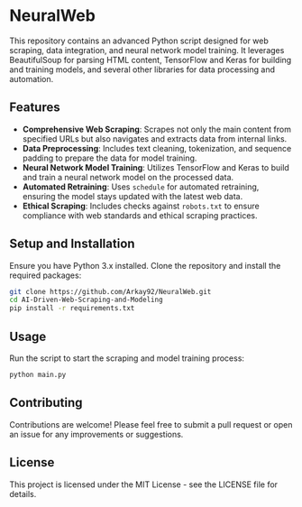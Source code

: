 # NeuralWeb

This repository contains an advanced Python script designed for web scraping, data integration, and neural network model training. It leverages BeautifulSoup for parsing HTML content, TensorFlow and Keras for building and training models, and several other libraries for data processing and automation.

## Features

- **Comprehensive Web Scraping**: Scrapes not only the main content from specified URLs but also navigates and extracts data from internal links.
- **Data Preprocessing**: Includes text cleaning, tokenization, and sequence padding to prepare the data for model training.
- **Neural Network Model Training**: Utilizes TensorFlow and Keras to build and train a neural network model on the processed data.
- **Automated Retraining**: Uses `schedule` for automated retraining, ensuring the model stays updated with the latest web data.
- **Ethical Scraping**: Includes checks against `robots.txt` to ensure compliance with web standards and ethical scraping practices.

## Setup and Installation

Ensure you have Python 3.x installed. Clone the repository and install the required packages:

```bash
git clone https://github.com/Arkay92/NeuralWeb.git
cd AI-Driven-Web-Scraping-and-Modeling
pip install -r requirements.txt
```

## Usage
Run the script to start the scraping and model training process:

```bash
python main.py
```

## Contributing
Contributions are welcome! Please feel free to submit a pull request or open an issue for any improvements or suggestions.

## License
This project is licensed under the MIT License - see the LICENSE file for details.

